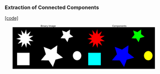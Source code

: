 ### Extraction of Connected Components
[[code]](codes/region_filling.py)

<p align="center">
<img src="https://github.com/wallaceloos/Image_Processing/blob/master/morphological/images/comp1.png" width="90%" height="90%">
</p>

